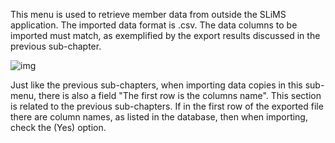This menu is used to retrieve member data from outside the SLiMS application. The imported data format is .csv. The data columns to be imported must match, as exemplified by the export results discussed in the previous sub-chapter.

![img](https://lh5.googleusercontent.com/yaaJYxPrMqe0DPQuG_ec3b5rnqEG_msJpIq9ij_yIDj-vHI9HyOUWHv9CoSYHIWRqRaJ_g6m7cT8T3iKPIwEpNiTS2-Pq-KntLJo_bWY5qQw3q64TFzYSSoL1L-F6oNBqoNuQPkS)

Just like the previous sub-chapters, when importing data copies in this sub-menu, there is also a field "The first row is the columns name". This section is related to the previous sub-chapters. If in the first row of the exported file there are column names, as listed in the database, then when importing, check the (Yes) option.

